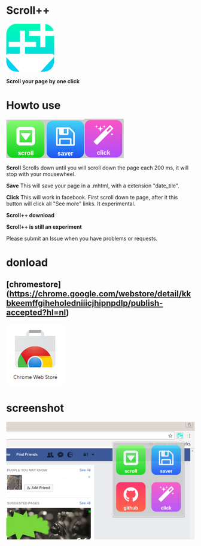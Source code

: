 # Scroll++

![](icon-128.png)


**Scroll your page by one click**

# Howto use
![](scroll.png)![](save.png)![](click.png) 


**Scroll**
Scrolls down until you will scroll down the page each 200 ms, it will stop with your mousewheel.


**Save**
This will save your page in a .mhtml, with a extension "date_tile".

**Click**
This will work in facebook. First scroll down te page, after it this button will click all "See more" links. It experimental.


**Scroll++ download** 


**Scroll++ is still an experiment** 

Please submit an Issue when you have problems or requests.

# donload

## [chromestore] (https://chrome.google.com/webstore/detail/kkbkeemffgiheholedniiicjhipnpdlp/publish-accepted?hl=nl)

![](chrome.jpg)


# screenshot

![](screenshot.png)
